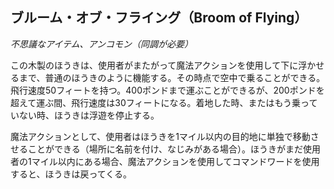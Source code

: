 ## ブルーム・オブ・フライング（Broom of Flying）
*不思議なアイテム、アンコモン（同調が必要）*

この木製のほうきは、使用者がまたがって魔法アクションを使用して下に浮かせるまで、普通のほうきのように機能する。その時点で空中で乗ることができる。飛行速度50フィートを持つ。400ポンドまで運ぶことができるが、200ポンドを超えて運ぶ間、飛行速度は30フィートになる。着地した時、またはもう乗っていない時、ほうきは浮遊を停止する。

魔法アクションとして、使用者はほうきを1マイル以内の目的地に単独で移動させることができる（場所に名前を付け、なじみがある場合）。ほうきがまだ使用者の1マイル以内にある場合、魔法アクションを使用してコマンドワードを使用すると、ほうきは戻ってくる。